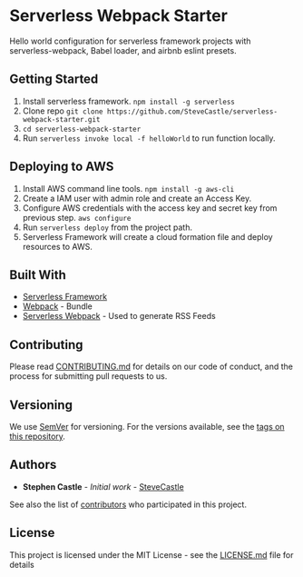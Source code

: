 

# Serverless Webpack Starter

Hello world configuration for serverless framework projects with serverless-webpack, Babel loader, and airbnb eslint presets.

## Getting Started

1. Install serverless framework. `npm install -g serverless`
2. Clone repo `git clone https://github.com/SteveCastle/serverless-webpack-starter.git`
3. `cd serverless-webpack-starter`
3. Run `serverless invoke local -f helloWorld` to run function locally.

## Deploying to AWS

1. Install AWS command line tools. `npm install -g aws-cli`
2. Create a IAM user with admin role and create an Access Key.  
3. Configure AWS credentials with the access key and secret key from previous step. `aws configure`
4. Run `serverless deploy` from the project path.
5. Serverless Framework will create a cloud formation file and deploy resources to AWS.

## Built With

* [Serverless Framework](http://serverlessframework.com)
* [Webpack](https://serverless.com/) - Bundle
* [Serverless Webpack](https://www.npmjs.com/package/serverless-webpack) - Used to generate RSS Feeds

## Contributing

Please read [CONTRIBUTING.md](https://gist.github.com/PurpleBooth/b24679402957c63ec426) for details on our code of conduct, and the process for submitting pull requests to us.

## Versioning

We use [SemVer](http://semver.org/) for versioning. For the versions available, see the [tags on this repository](https://github.com/serverless-webpack-starter/tags). 

## Authors

* **Stephen Castle** - *Initial work* - [SteveCastle](https://github.com/SteveCastle)

See also the list of [contributors](https://github.com/serverless-webpack-starter/contributors) who participated in this project.

## License

This project is licensed under the MIT License - see the [LICENSE.md](LICENSE.md) file for details
